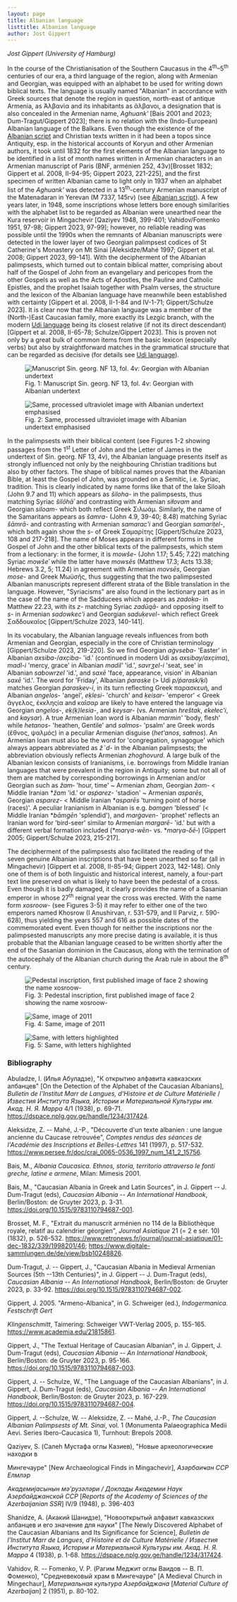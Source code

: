 ```yaml
---
layout: page
title: Albanian language
listtitle: Albanian language
author: Jost Gippert
---
```

*Jost Gippert (University of Hamburg)*

In the course of the Christianisation of the Southern Caucasus in the
4<sup>th</sup>–5<sup>th</sup> centuries of our era, a third language of the region, along
with Armenian and Georgian, was equipped with an alphabet to be used for
writing down biblical texts. The language is usually named "Albanian" in
accordance with Greek sources that denote the region in question,
north-east of antique Armenia, as Ἀλβανία and its inhabitants as
ἄλβανοι, a designation that is also concealed in the Armenian name,
*Aghuankʽ* \[Bais 2001 and 2023; Dum-Tragut/Gippert 2023\]; there is no
relation with the (Indo-European) Albanian language of the Balkans. Even
though the existence of the [Albanian script](/artsakh/Alb-script/) and Christian texts
written in it had been a topos since Antiquity, esp. in the historical
accounts of Koryun and other Armenian authors, it took until 1832 for
the first elements of the Albanian language to be identified in a list
of month names written in Armenian characters in an Armenian manuscript
of Paris (BNF, arménien 252, 43v)\[Brosset 1832; Gippert et al. 2008,
II-94-95; Gippert 2023, 221-225\], and the first specimen of written
Albanian came to light only in 1937 when an alphabet list of the
*Aghuankʽ* was detected in a 13<sup>th</sup>-century Armenian manuscript of the
Matenadaran in Yerevan (M 7337, 145rv) (see [Albanian script](/artsakh/Alb-script/)). A
few years later, in 1948, some inscriptions whose letters bore enough
similarities with the alphabet list to be regarded as Albanian were
unearthed near the Kura reservoir in Mingachevir \[Qaziyev 1948,
399-401; Vahidov/Fomenko 1951, 97-98; Gippert 2023, 97-99\]; however, no
reliable reading was possible until the 1990s when the remnants of
Albanian manuscripts were detected in the lower layer of two Georgian
palimpsest codices of St Catherine's Monastery on Mt Sinai
\[Aleksidze/Mahé 1997; Gippert et al. 2008; Gippert 2023, 99-141\]. With
the decipherment of the Albanian palimpsests, which turned out to
contain biblical matter, comprising about half of the Gospel of John
from an evangeliary and pericopes from the other Gospels as well as the
Acts of Apostles, the Pauline and Catholic Epistles, and the prophet
Isaiah together with Psalm verses, the structure and the lexicon of the
Albanian language have meanwhile been established with certainty
\[Gippert et al. 2008, II-1-84 and IV-1-71; Gippert/Schulze 2023\]. It
is clear now that the Albanian language was a member of the (North-)East
Caucasian family, more exactly its Lezgic branch, with the modern [Udi language](/artsakh/Udi-lang/) being its closest relative (if not its direct descendant)
\[Gippert et al. 2008, II-65-78; Schulze/Gippert 2023\]. This is proven
not only by a great bulk of common items from the basic lexicon
(especially verbs) but also by straightforward matches in the
grammatical structure that can be regarded as decisive (for details see
[Udi language](/artsakh/Udi-lang/)).

<figure>
  <img src="/public/albanian1.jpg" alt="Manuscript Sin. georg. NF 13, fol. 4v: Georgian with Albanian undertext">
  <figcaption>Fig. 1: Manuscript Sin. georg. NF 13, fol. 4v: Georgian with Albanian undertext</figcaption>
</figure>

<figure>
  <img src="/public/albanian2.jpg" alt="Same, processed ultraviolet image with Albanian undertext emphasised">
  <figcaption>Fig. 2: Same, processed ultraviolet image with Albanian undertext emphasised</figcaption>
</figure>

In the palimpsests with their biblical content (see Figures 1-2 showing
passages from the 1<sup>st</sup> Letter of John and the Letter of James in the
undertext of Sin. georg. NF 13, 4v), the Albanian language presents
itself as strongly influenced not only by the neighbouring Christian
traditions but also by other factors. The shape of biblical names proves
that the Albanian Bible, at least the Gospel of John, was grounded on a
Semitic, i.e. Syriac, tradition. This is clearly indicated by name forms
like that of the lake Siloah (John 9.7 and 11) which appears as
*šiloha-* in the palimpsests, thus matching Syriac *šilōhāʾ* and
contrasting with Armenian *siłovam* and Georgian *siloam-* which both
reflect Greek Σιλωάμ. Similarly, the name of the Samaritans appears as
*šamra-* (John 4.9, 39-40; 8.48) matching Syriac *šāmrā-* and
contrasting with Armenian *samaracʽi* and Georgian *samariṭel-*, which
both again show the *s-* of Greek Σαμαρίτης \[Gippert/Schulze 2023, 108
and 217-218\]. The name of Moses appears in different forms in the
Gospel of John and the other biblical texts of the palimpsests, which
stem from a lectionary: in the former, it is *mowše-* (John 1.17; 5.45;
7.22) matching Syriac *mowšeʾ* while the latter have *mowsēs* (Matthew
17.3; Acts 13.38; Hebrews 3.2, 5; 11.24) in agreement with Armenian
*movsēs*, Georgian *mose-* and Greek Μωϋσῆς, thus suggesting that the
two palimpsested Albanian manuscripts represent different strata of the
Bible translation in the language. However, "Syriacisms" are also found
in the lectionary part as in the case of the name of the Sadducees which
appears as *zadoḳa-* in Matthew 22.23, with its *z-* matching Syriac
*zadūqā-* and opposing itself to *s-* in Armenian *sadowkecʽi* and
Georgian *saduḳevel-* which reflect Greek Σαδδουκαῖος \[Gippert/Schulze
2023, 140-141\].

In its vocabulary, the Albanian language reveals influences from both
Armenian and Georgian, especially in the core of Christian terminology
\[Gippert/Schulze 2023, 219-220\]. So we find Georgian *aġvseba-*
'Easter' in Albanian *axsiba-*/*axc̣iba-* 'id.' (continued in modern Udi
as *axsibay/axc̣ima*), *madl-i* 'mercy, grace' in Albanian *madil'*
'id.', *savrʒel-i* 'seat, see' in Albanian *sabowrzel* 'id.', and *saxē*
'face, appearance, vision' in Albanian *saxē* 'id.'. The word for
'Friday', Albanian *ṗarasḳe* (\> Udi *p/ṗarask/ḳi*) matches Georgian
*ṗarasḳev-i*, in its turn reflecting Greek παρασκευή, and Albanian
*angelos*- 'angel', *eḳlesi-* 'church' and *ḳeisar-* 'emperor' \< Greek
ἄγγελος, ἐκκληςία and καῖσαρ are likely to have entered the language via
Georgian *angelos-*, *eḳ(ḳ)lesia-*, and *ḳeysar-* (vs. Armenian
*hreštak*, *ekełecʽi*, and *kaysar*). A true Armenian loan word is
Albanian *marmin'* 'body, flesh' while *hetanos*- 'heathen, Gentile' and
*salmos*- 'psalm' are Greek words (ἔθνος, ψαλμός) in a peculiar Armenian
disguise (*hetʽanos*, *sałmos*). An Armenian loan must also be the word
for 'congregation, synagogue' which always appears abbreviated as *ž˜d-*
in the Albanian palimpsests; the abbreviation obviously reflects
Armenian *zhoghovurd*. A large bulk of the Albanian lexicon consists of
Iranianisms, i.e. borrowings from Middle Iranian languages that were
prevalent in the region in Antiquity; some but not all of them are
matched by corresponding borrowings in Armenian and/or Georgian such as
*žam‑* 'hour, time' \~ Armenian *zham*, Georgian *žam-* \< Middle
Iranian \**žam* 'id.' or *asṗarez-* 'stadion' \~ Armenian *asparēs*,
Georgian *asparez*- \< Middle Iranian \**asparēs* 'turning point of
horse (races)'. A peculiar Iranianism in Albanian is e.g. *bamgen*
'blessed' (\< Middle Iranian \**bāmgēn* 'splendid'), and *marġaven-*
'prophet' reflects an Iranian word for 'bird-seer' similar to Armenian
*margarē-* 'id.' but with a different verbal formation included
(\**marγa-wēn-* vs. \**marγa-δē‑*) \[Gippert 2005; Gippert/Schulze 2023,
215-217\].

The decipherment of the palimpsests also facilitated the reading of the
seven genuine Albanian inscriptions that have been unearthed so far (all
in Mingachevir) \[Gippert et al. 2008, II-85-94; Gippert 2023,
142-148\]. Only one of them is of both linguistic and historical
interest, namely, a four-part text line preserved on what is likely to
have been the pedestal of a cross. Even though it is badly damaged, it
clearly provides the name of a Sasanian emperor in whose 27<sup>th</sup> reignal
year the cross was erected. With the name form *xosroow*- (see Figures
3-5) it may refer to either one of the two emperors named Khosrow (I
Anushirvan, r. 531-579, and II Parviz, r. 590-628), thus yielding the
years 557 and 616 as possible dates of the commemorated event. Even
though for neither the inscriptions nor the palimpsested manuscripts any
more precise dating is available, it is thus probable that the Albanian
language ceased to be written shortly after the end of the Sasanian
dominion in the Caucasus, along with the termination of the autocephaly
of the Albanian church during the Arab rule in about the 8<sup>th</sup> century.

<figure>
  <img src="/public/albanian3.jpg" alt="Pedestal inscription, first published image of face 2 showing the name xosroow-">
  <figcaption>Fig. 3: Pedestal inscription, first published image of face 2 showing the name xosroow-</figcaption>
</figure>
<figure>
  <img src="/public/albanian4.jpg" alt="Same, image of 2011">
  <figcaption>Fig. 4: Same, image of 2011</figcaption>
</figure>
<figure>
  <img src="/public/albanian5.jpg" alt="Same, with letters highlighted">
  <figcaption>Fig. 5: Same, with letters highlighted</figcaption>
</figure>

### Bibliography

Abuladze, I. (Илья Абуладзе), "К открытию алфавита кавказских албанцев"
\[On the Detection of the Alphabet of the Caucasian Albanians\],
*Bulletin de l'Institut Marr de Langues, d'Histoire et de Culture
Matérielle* / *Известия Института Языка, Истории и Материальной Культуры
им. Акад. Н. Я. Марра* 4/1 (1938), p. 69-71.
<https://dspace.nplg.gov.ge/handle/1234/317424>.

Aleksidze, Z. -- Mahé, J.-P., "Découverte d'un texte albanien : une
langue ancienne du Caucase retrouvée", *Comptes rendus des séances de
l'Académie des Inscriptions et Belles-Lettres* 141 (1997), p. 517-532.
<https://www.persee.fr/doc/crai_0065-0536_1997_num_141_2_15756>.

Bais, M., *Albania Caucasica. Ethnos, storia, territorio attraverso le
fonti greche, latine e armene*, Milan: Mimesis 2001.

Bais, M., "Caucasian Albania in Greek and Latin Sources", in J. Gippert
-- J. Dum-Tragut (eds), *Caucasian Albania -- An International
Handbook*, Berlin/Boston: de Gruyter 2023, p. 3-31.
<https://doi.org/10.1515/9783110794687-001>.

Brosset, M. F., "Extrait du manuscrit arménien no 114 de la Bibliothèque
royale, relatif au calendrier géorgien", *Journal Asiatique* 21 (= 2 e
sér. 10) (1832), p. 526-532.
<https://www.retronews.fr/journal/journal-asiatique/01-dec-1832/339/1998201/46>;
<https://www.digitale-sammlungen.de/de/view/bsb10248826>.

Dum-Tragut, J. -- Gippert, J., "Caucasian Albania in Medieval Armenian
Sources (5th --13th Centuries)", in J. Gippert -- J. Dum-Tragut (eds),
*Caucasian Albania -- An International Handbook*, Berlin/Boston: de
Gruyter 2023, p. 33-92. <https://doi.org/10.1515/9783110794687-002>.

Gippert, J. 2005. "Armeno-Albanica", in G. Schweiger (ed.),
*Indogermanica. Festschrift Gert*

*Klingenschmitt*, Taimering: Schweiger VWT-Verlag 2005, p. 155-165.
<https://www.academia.edu/21815861>.

Gippert, J., "The Textual Heritage of Caucasian Albanian", in J.
Gippert, J. Dum-Tragut (eds), *Caucasian Albania -- An International
Handbook*, Berlin/Boston: de Gruyter 2023, p. 95-166.
<https://doi.org/10.1515/9783110794687-003>.

Gippert, J. -- Schulze, W., "The Language of the Caucasian Albanians",
in J. Gippert, J. Dum-Tragut (eds), *Caucasian Albania -- An
International Handbook*, Berlin/Boston: de Gruyter 2023, p. 167-229.
<https://doi.org/10.1515/9783110794687-004>.

Gippert, J. --Schulze, W. -- Aleksidze, Z. -- Mahé, J.-P., *The
Caucasian Albanian Palimpsests of Mt. Sinai*, vol. 1 (Monumenta
Palaeographica Medii Aevi. Series Ibero-Caucasica 1), Turnhout: Brepols
2008.

Qaziyev, S. (Салеһ Мустафа оглы Казиев), "Новые археологические находки
в

Мингечауре" \[New Archaeological Finds in Mingachevir\], *Азәрбаиҹан ССР
Елмләр*

*Академијасынын мә'рузәләри / Доклады Академии Наук Азербайджанской ССР*
\[*Reports of the Academy of Sciences of the Azerbaijanian SSR*\] IV/9
(1948), p. 396-403

Shanidze, A. (Акакий Шанидзе), "Новооткрытый алфавит кавказских албанцев
и его значение для науки" \[The Newly Discovered Alphabet of the
Caucasian Albanians and Its Significance for Science\], *Bulletin de
l'Institut Marr de Langues, d'Histoire et de Culture Matérielle /
Известия Института Языка, Истории и Материальной Культуры им. Акад. Н.
Я. Марра* 4 (1938), p. 1-68.
<https://dspace.nplg.gov.ge/handle/1234/317424>.

Vahidov, R. -- Fomenko, V. P. (Рагим Меджит оглы Ваидов -- В. П.
Фоменко), "Средневековый храм в Мингечауре" \[A Medieval Church in
Mingechaur\], *Материальная культура Азербайджана* \[*Material Culture
of Azerbaijan*\] 2 (1951), p. 80-102.
